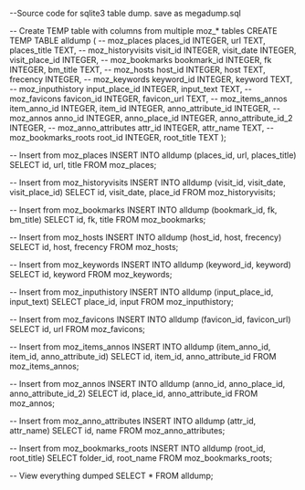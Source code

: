--Source code for sqlite3 table dump. save as megadump.sql


-- Create TEMP table with columns from multiple moz_* tables
CREATE TEMP TABLE alldump (
    -- moz_places
    places_id INTEGER, url TEXT, places_title TEXT, 
    -- moz_historyvisits
    visit_id INTEGER, visit_date INTEGER, visit_place_id INTEGER,
    -- moz_bookmarks
    bookmark_id INTEGER, fk INTEGER, bm_title TEXT,
    -- moz_hosts
    host_id INTEGER, host TEXT, frecency INTEGER,
    -- moz_keywords
    keyword_id INTEGER, keyword TEXT,
    -- moz_inputhistory
    input_place_id INTEGER, input_text TEXT,
    -- moz_favicons
    favicon_id INTEGER, favicon_url TEXT,
    -- moz_items_annos
    item_anno_id INTEGER, item_id INTEGER, anno_attribute_id INTEGER,
    -- moz_annos
    anno_id INTEGER, anno_place_id INTEGER, anno_attribute_id_2 INTEGER,
    -- moz_anno_attributes
    attr_id INTEGER, attr_name TEXT,
    -- moz_bookmarks_roots
    root_id INTEGER, root_title TEXT
);

-- Insert from moz_places
INSERT INTO alldump (places_id, url, places_title)
SELECT id, url, title FROM moz_places;

-- Insert from moz_historyvisits
INSERT INTO alldump (visit_id, visit_date, visit_place_id)
SELECT id, visit_date, place_id FROM moz_historyvisits;

-- Insert from moz_bookmarks
INSERT INTO alldump (bookmark_id, fk, bm_title)
SELECT id, fk, title FROM moz_bookmarks;

-- Insert from moz_hosts
INSERT INTO alldump (host_id, host, frecency)
SELECT id, host, frecency FROM moz_hosts;

-- Insert from moz_keywords
INSERT INTO alldump (keyword_id, keyword)
SELECT id, keyword FROM moz_keywords;

-- Insert from moz_inputhistory
INSERT INTO alldump (input_place_id, input_text)
SELECT place_id, input FROM moz_inputhistory;

-- Insert from moz_favicons
INSERT INTO alldump (favicon_id, favicon_url)
SELECT id, url FROM moz_favicons;

-- Insert from moz_items_annos
INSERT INTO alldump (item_anno_id, item_id, anno_attribute_id)
SELECT id, item_id, anno_attribute_id FROM moz_items_annos;

-- Insert from moz_annos
INSERT INTO alldump (anno_id, anno_place_id, anno_attribute_id_2)
SELECT id, place_id, anno_attribute_id FROM moz_annos;

-- Insert from moz_anno_attributes
INSERT INTO alldump (attr_id, attr_name)
SELECT id, name FROM moz_anno_attributes;

-- Insert from moz_bookmarks_roots
INSERT INTO alldump (root_id, root_title)
SELECT folder_id, root_name FROM moz_bookmarks_roots;

-- View everything dumped
SELECT * FROM alldump;

